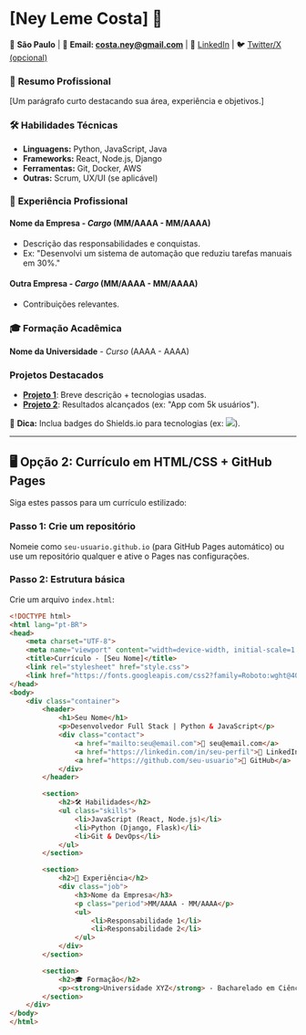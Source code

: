 # [Ney Leme Costa] 👋

📍 **São Paulo** | 📧 **Email: costa.ney@gmail.com** | 🔗 [LinkedIn](https://www.linkedin.com/in/neycostamdk) | 🐦 [Twitter/X (opcional)]()  

### 📄 **Resumo Profissional**  
[Um parágrafo curto destacando sua área, experiência e objetivos.]  

### 🛠 **Habilidades Técnicas**  
- **Linguagens:** Python, JavaScript, Java  
- **Frameworks:** React, Node.js, Django  
- **Ferramentas:** Git, Docker, AWS  
- **Outras:** Scrum, UX/UI (se aplicável)  

### 💼 **Experiência Profissional**  
#### **Nome da Empresa** - *Cargo* (MM/AAAA - MM/AAAA)  
- Descrição das responsabilidades e conquistas.  
- Ex: "Desenvolvi um sistema de automação que reduziu tarefas manuais em 30%."  

#### **Outra Empresa** - *Cargo* (MM/AAAA - MM/AAAA)  
- Contribuições relevantes.  

### 🎓 **Formação Acadêmica**  
**Nome da Universidade** - *Curso* (AAAA - AAAA)  

###   **Projetos Destacados**  
- [**Projeto 1**](link-do-repositorio): Breve descrição + tecnologias usadas.  
- [**Projeto 2**](link-do-repositorio): Resultados alcançados (ex: "App com 5k usuários").  

📌 **Dica:** Inclua badges do Shields.io para tecnologias (ex: ![](https://img.shields.io/badge/JavaScript-F7DF1E?style=flat&logo=javascript&logoColor=black)).  

---

## 🖥 **Opção 2: Currículo em HTML/CSS + GitHub Pages**  
Siga estes passos para um currículo estilizado:  

### **Passo 1: Crie um repositório**  
Nomeie como `seu-usuario.github.io` (para GitHub Pages automático) ou use um repositório qualquer e ative o Pages nas configurações.  

### **Passo 2: Estrutura básica**  
Crie um arquivo `index.html`:  

```html
<!DOCTYPE html>
<html lang="pt-BR">
<head>
    <meta charset="UTF-8">
    <meta name="viewport" content="width=device-width, initial-scale=1.0">
    <title>Currículo - [Seu Nome]</title>
    <link rel="stylesheet" href="style.css">
    <link href="https://fonts.googleapis.com/css2?family=Roboto:wght@400;700&display=swap" rel="stylesheet">
</head>
<body>
    <div class="container">
        <header>
            <h1>Seu Nome</h1>
            <p>Desenvolvedor Full Stack | Python & JavaScript</p>
            <div class="contact">
                <a href="mailto:seu@email.com">📧 seu@email.com</a>
                <a href="https://linkedin.com/in/seu-perfil">🔗 LinkedIn</a>
                <a href="https://github.com/seu-usuario">🐙 GitHub</a>
            </div>
        </header>

        <section>
            <h2>🛠 Habilidades</h2>
            <ul class="skills">
                <li>JavaScript (React, Node.js)</li>
                <li>Python (Django, Flask)</li>
                <li>Git & DevOps</li>
            </ul>
        </section>

        <section>
            <h2>💼 Experiência</h2>
            <div class="job">
                <h3>Nome da Empresa</h3>
                <p class="period">MM/AAAA - MM/AAAA</p>
                <ul>
                    <li>Responsabilidade 1</li>
                    <li>Responsabilidade 2</li>
                </ul>
            </div>
        </section>

        <section>
            <h2>🎓 Formação</h2>
            <p><strong>Universidade XYZ</strong> - Bacharelado em Ciência da Computação (AAAA-AAAA)</p>
        </section>
    </div>
</body>
</html>
